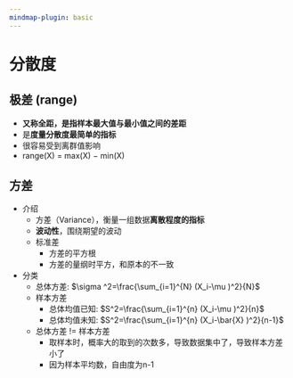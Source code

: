 ```yaml
---
mindmap-plugin: basic
---
```


# 分散度

## 极差 (range)
- **又称全距，是指样本最大值与最小值之间的差距**
- 是**度量分散度最简单的指标**
- 很容易受到离群值影响
- range(X) = max(X) − min(X)

## 方差
- 介绍
    - 方差（Variance），衡量一组数据**离散程度的指标**
    - **波动性**，围绕期望的波动
    - 标准差
        - 方差的平方根
        - 方差的量纲时平方，和原本的不一致
- 分类
    - 总体方差: $\sigma ^2=\frac{\sum_{i=1}^{N} (X_i-\mu )^2}{N}$
    - 样本方差
        - 总体均值已知: $S^2=\frac{\sum_{i=1}^{n} (X_i-\mu )^2}{n}$
        - 总体均值未知: $S^2=\frac{\sum_{i=1}^{n} (X_i-\bar{X} )^2}{n-1}$
    - 总体方差 != 样本方差
        - 取样本时，概率大的取到的次数多，导致数据集中了，导致样本方差小了
        - 因为样本平均数，自由度为n-1